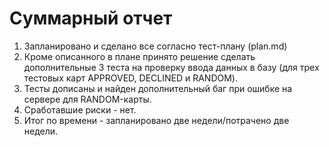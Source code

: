 # Суммарный отчет
1. Запланировано и сделано все согласно тест-плану (plan.md)
2. Кроме описанного в плане принято решение сделать дополнительные 3 теста на проверку ввода данных в базу (для трех тестовых карт APPROVED, DECLINED и RANDOM).
3. Тесты дописаны и найден дополнительный баг при ошибке на сервере для RANDOM-карты.
4. Сработавшие риски - нет.
5. Итог по времени - запланировано две недели/потрачено две недели.
